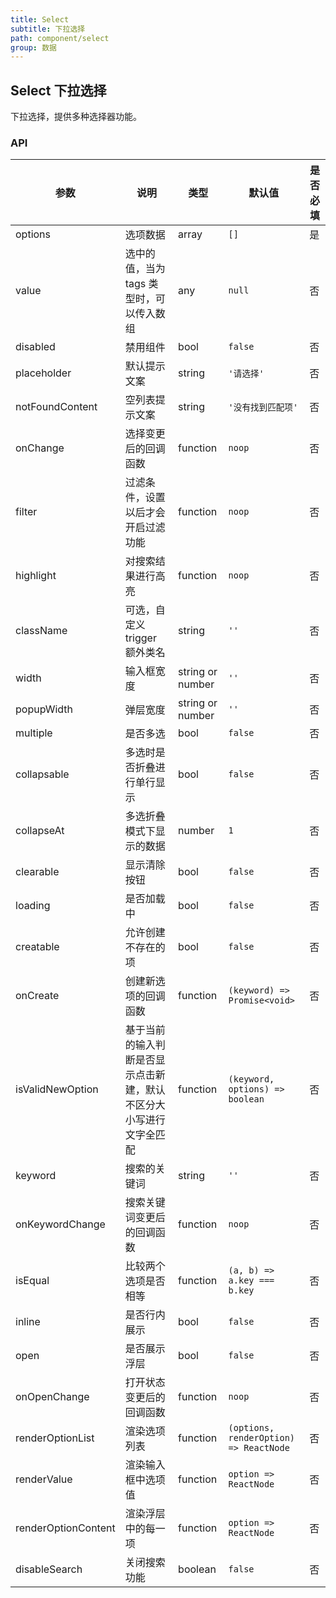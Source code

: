 ```yaml
---
title: Select
subtitle: 下拉选择
path: component/select
group: 数据
---
```


## Select 下拉选择

下拉选择，提供多种选择器功能。

### API

| 参数                | 说明                                                               | 类型             | 默认值                                 | 是否必填 |
| ------------------- | ------------------------------------------------------------------ | ---------------- | -------------------------------------- | -------- |
| options             | 选项数据                                                           | array            | `[]`                                   | 是       |
| value               | 选中的值，当为 tags 类型时，可以传入数组                           | any              | `null`                                 | 否       |
| disabled            | 禁用组件                                                           | bool             | `false`                                | 否       |
| placeholder         | 默认提示文案                                                       | string           | `'请选择'`                             | 否       |
| notFoundContent     | 空列表提示文案                                                     | string           | `'没有找到匹配项'`                     | 否       |
| onChange            | 选择变更后的回调函数                                               | function         | `noop`                                 | 否       |
| filter              | 过滤条件，设置以后才会开启过滤功能                                 | function         | `noop`                                 | 否       |
| highlight           | 对搜索结果进行高亮                                                 | function         | `noop`                                 | 否       |
| className           | 可选，自定义 trigger 额外类名                                      | string           | `''`                                   | 否       |
| width               | 输入框宽度                                                         | string or number | `''`                                   | 否       |
| popupWidth          | 弹层宽度                                                           | string or number | `''`                                   | 否       |
| multiple            | 是否多选                                                           | bool             | `false`                                | 否       |
| collapsable         | 多选时是否折叠进行单行显示                                         | bool             | `false`                                | 否       |
| collapseAt          | 多选折叠模式下显示的数据                                           | number           | `1`                                    | 否       |
| clearable           | 显示清除按钮                                                       | bool             | `false`                                | 否       |
| loading             | 是否加载中                                                         | bool             | `false`                                | 否       |
| creatable           | 允许创建不存在的项                                                 | bool             | `false`                                | 否       |
| onCreate            | 创建新选项的回调函数                                               | function         | `(keyword) => Promise<void>`           | 否       |
| isValidNewOption    | 基于当前的输入判断是否显示点击新建，默认不区分大小写进行文字全匹配 | function         | `(keyword, options) => boolean`        | 否       |
| keyword             | 搜索的关键词                                                       | string           | `''`                                   | 否       |
| onKeywordChange     | 搜索关键词变更后的回调函数                                         | function         | `noop`                                 | 否       |
| isEqual             | 比较两个选项是否相等                                               | function         | `(a, b) => a.key === b.key`            | 否       |
| inline              | 是否行内展示                                                       | bool             | `false`                                | 否       |
| open                | 是否展示浮层                                                       | bool             | `false`                                | 否       |
| onOpenChange        | 打开状态变更后的回调函数                                           | function         | `noop`                                 | 否       |
| renderOptionList    | 渲染选项列表                                                       | function         | `(options, renderOption) => ReactNode` | 否       |
| renderValue         | 渲染输入框中选项值                                                 | function         | `option => ReactNode`                  | 否       |
| renderOptionContent | 渲染浮层中的每一项                                                 | function         | `option => ReactNode`                  | 否       |
| disableSearch       | 关闭搜索功能                                                       | boolean          | `false`                                | 否       |
